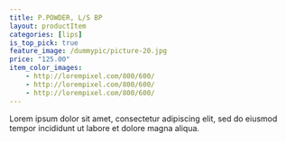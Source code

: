 ```yaml
---
title: P.POWDER, L/S BP
layout: productItem
categories: [lips]
is_top_pick: true
feature_image: /dummypic/picture-20.jpg
price: "125.00"
item_color_images:
    - http://lorempixel.com/800/600/
    - http://lorempixel.com/800/600/
    - http://lorempixel.com/800/600/
---
```


Lorem ipsum dolor sit amet, consectetur adipiscing elit, sed do eiusmod tempor incididunt ut labore et dolore magna aliqua.
